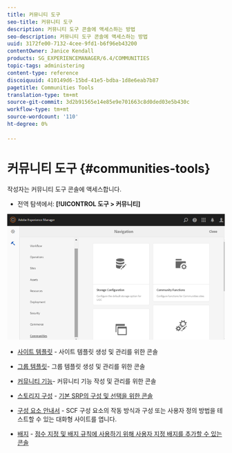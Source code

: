 ```yaml
---
title: 커뮤니티 도구
seo-title: 커뮤니티 도구
description: 커뮤니티 도구 콘솔에 액세스하는 방법
seo-description: 커뮤니티 도구 콘솔에 액세스하는 방법
uuid: 3172fe00-7132-4cee-9fd1-b6f96eb43200
contentOwner: Janice Kendall
products: SG_EXPERIENCEMANAGER/6.4/COMMUNITIES
topic-tags: administering
content-type: reference
discoiquuid: 410149d6-15bd-41e5-bdba-1d8e6eab7b87
pagetitle: Communities Tools
translation-type: tm+mt
source-git-commit: 3d2b91565e14e85e9e701663c8d0ded03e5b430c
workflow-type: tm+mt
source-wordcount: '110'
ht-degree: 0%

---
```



# 커뮤니티 도구 {#communities-tools}

작성자는 커뮤니티 도구 콘솔에 액세스합니다.

* 전역 탐색에서: **[!UICONTROL 도구 > 커뮤니티]**

![chlimage_1-129](assets/chlimage_1-129.png)

* [사이트 템플릿](sites.md) - 사이트 템플릿 생성 및 관리를 위한 콘솔
* [그룹 템플릿](tools-groups.md)- 그룹 템플릿 생성 및 관리를 위한 콘솔
* [커뮤니티 기능](functions.md)- 커뮤니티 기능 작성 및 관리를 위한 콘솔
* [스토리지 구성](srp-config.md) - [기본 SRP의 구성 및 선택을 위한 콘솔](working-with-srp.md)

* [구성 요소 안내서](components-guide.md) - SCF 구성 요소의 작동 방식과 구성 또는 사용자 정의 방법을 테스트할 수 있는 대화형 사이트를 엽니다.
* [배지](badges.md) - [점수 지정 및 배지 규칙에 사용하기 위해 사용자 지정 배지를 추가할 수 있는 콘솔](implementing-scoring.md)

